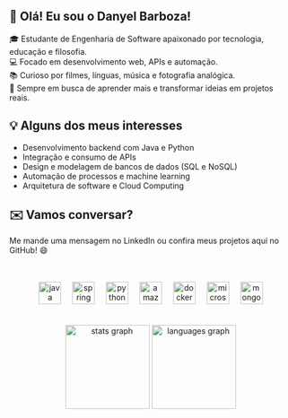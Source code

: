 

<p align="left">
  <h2>👋 Olá! Eu sou o Danyel Barboza!</h2>
  🎓 Estudante de Engenharia de Software apaixonado por tecnologia, educação e filosofia.<br>
  💻 Focado em desenvolvimento web, APIs e automação.<br>
  📚 Curioso por filmes, línguas, música e fotografia analógica.<br>
  🚀 Sempre em busca de aprender mais e transformar ideias em projetos reais.
</p>

<h2>💡 Alguns dos meus interesses</h2>

<ul>
  <li>Desenvolvimento backend com Java e Python</li>
  <li>Integração e consumo de APIs</li>
  <li>Design e modelagem de bancos de dados (SQL e NoSQL)</li>
  <li>Automação de processos e machine learning</li>
  <li>Arquitetura de software e Cloud Computing</li>
</ul>

<h2>✉️ Vamos conversar?</h2>

<p>
  Me mande uma mensagem no LinkedIn ou confira meus projetos aqui no GitHub! 😄
</p>

</div>
<br>
<br>
<div align="center">
  <img src="https://cdn.jsdelivr.net/gh/devicons/devicon/icons/java/java-original.svg" height="40" alt="java logo"  />
  <img width="12" />
  <img src="https://cdn.jsdelivr.net/gh/devicons/devicon/icons/spring/spring-original.svg" height="40" alt="spring logo"  />
  <img width="12" />
  <img src="https://cdn.jsdelivr.net/gh/devicons/devicon/icons/python/python-original.svg" height="40" alt="python logo"  />
  <img width="12" />
  <img src="https://cdn.jsdelivr.net/gh/devicons/devicon/icons/amazonwebservices/amazonwebservices-original-wordmark.svg" height="40" alt="amazonwebservices logo"  />
  <img width="12" />
  <img src="https://cdn.jsdelivr.net/gh/devicons/devicon/icons/docker/docker-plain-wordmark.svg" height="40" alt="docker logo"  />
  <img width="12" />
  <img src="https://cdn.jsdelivr.net/gh/devicons/devicon/icons/microsoftsqlserver/microsoftsqlserver-plain-wordmark.svg" height="40" alt="microsoftsqlserver logo"  />
  <img width="12" />
  <img src="https://cdn.jsdelivr.net/gh/devicons/devicon/icons/mongodb/mongodb-original.svg" height="40" alt="mongodb logo"  />
</div>
<br>
<br>

<div align="center">
  <img src="https://github-readme-stats.vercel.app/api?username=danyelbarboza&hide_title=false&hide_rank=false&show_icons=true&include_all_commits=true&count_private=true&disable_animations=false&theme=dracula&locale=en&hide_border=false&order=1" height="150" alt="stats graph"  />
  <img src="https://github-readme-stats.vercel.app/api/top-langs?username=danyelbarboza&locale=en&hide_title=false&layout=compact&card_width=320&langs_count=5&theme=dracula&hide_border=false&order=2" height="150" alt="languages graph"  />
</div>

###

